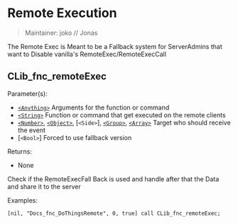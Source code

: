 # Remote Execution

> Maintainer: joko // Jonas

The Remote Exec is Meant to be a Fallback system for ServerAdmins that want to Disable vanilla's RemoteExec/RemoteExecCall

## CLib_fnc_remoteExec

Parameter(s):
* [`<Anything>`] Arguments for the function or command
* [`<String>`] Function or command that get executed on the remote clients
* [`<Number>`], [`<Object>`], [`<Side>`], [`<Group>`], [`<Array>`] Target who should receive the event
* [`<Bool>`] Forced to use fallback version

Returns:
* None

Check if the RemoteExecFall Back is used and handle after that the Data and share it to the server

Examples:

```sqf
[nil, "Docs_fnc_DoThingsRemote", 0, true] call CLib_fnc_remoteExec;
```

[`<Control>`]: https://community.bistudio.com/wiki/Control
[`<Anything>`]: https://community.bistudio.com/wiki/Anything
[`<Config>`]: https://community.bistudio.com/wiki/Config
[`<Object>`]: https://community.bistudio.com/wiki/Object
[`<String>`]: https://community.bistudio.com/wiki/String
[`<Number>`]: https://community.bistudio.com/wiki/Number
[`<Array>`]: https://community.bistudio.com/wiki/Array
[`<Position>`]: https://community.bistudio.com/wiki/Position
[`<Color>`]: https://community.bistudio.com/wiki/Color
[`<Boolean>`]: https://community.bistudio.com/wiki/Boolean
[`<Code>`]: https://community.bistudio.com/wiki/Code
[`<Group>`]: https://community.bistudio.com/wiki/Group
[`<Location>`]: https://community.bistudio.com/wiki/Location
[`<Structured Text>`]: https://community.bistudio.com/wiki/Structured_Text
[`<Waypoint>`]: https://community.bistudio.com/wiki/Waypoint
[`<Task>`]: https://community.bistudio.com/wiki/Task